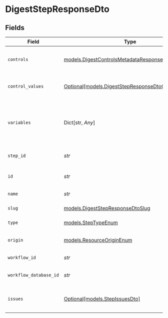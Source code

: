 # DigestStepResponseDto


## Fields

| Field                                                                                                  | Type                                                                                                   | Required                                                                                               | Description                                                                                            |
| ------------------------------------------------------------------------------------------------------ | ------------------------------------------------------------------------------------------------------ | ------------------------------------------------------------------------------------------------------ | ------------------------------------------------------------------------------------------------------ |
| `controls`                                                                                             | [models.DigestControlsMetadataResponseDto](../models/digestcontrolsmetadataresponsedto.md)             | :heavy_check_mark:                                                                                     | Controls metadata for the digest step                                                                  |
| `control_values`                                                                                       | [Optional[models.DigestStepResponseDtoControlValues]](../models/digeststepresponsedtocontrolvalues.md) | :heavy_minus_sign:                                                                                     | Control values for the digest step                                                                     |
| `variables`                                                                                            | Dict[str, *Any*]                                                                                       | :heavy_check_mark:                                                                                     | JSON Schema for variables, follows the JSON Schema standard                                            |
| `step_id`                                                                                              | *str*                                                                                                  | :heavy_check_mark:                                                                                     | Unique identifier of the step                                                                          |
| `id`                                                                                                   | *str*                                                                                                  | :heavy_check_mark:                                                                                     | Database identifier of the step                                                                        |
| `name`                                                                                                 | *str*                                                                                                  | :heavy_check_mark:                                                                                     | Name of the step                                                                                       |
| `slug`                                                                                                 | [models.DigestStepResponseDtoSlug](../models/digeststepresponsedtoslug.md)                             | :heavy_check_mark:                                                                                     | Slug of the step                                                                                       |
| `type`                                                                                                 | [models.StepTypeEnum](../models/steptypeenum.md)                                                       | :heavy_check_mark:                                                                                     | Type of the step                                                                                       |
| `origin`                                                                                               | [models.ResourceOriginEnum](../models/resourceoriginenum.md)                                           | :heavy_check_mark:                                                                                     | Origin of the workflow                                                                                 |
| `workflow_id`                                                                                          | *str*                                                                                                  | :heavy_check_mark:                                                                                     | Workflow identifier                                                                                    |
| `workflow_database_id`                                                                                 | *str*                                                                                                  | :heavy_check_mark:                                                                                     | Workflow database identifier                                                                           |
| `issues`                                                                                               | [Optional[models.StepIssuesDto]](../models/stepissuesdto.md)                                           | :heavy_minus_sign:                                                                                     | Issues associated with the step                                                                        |